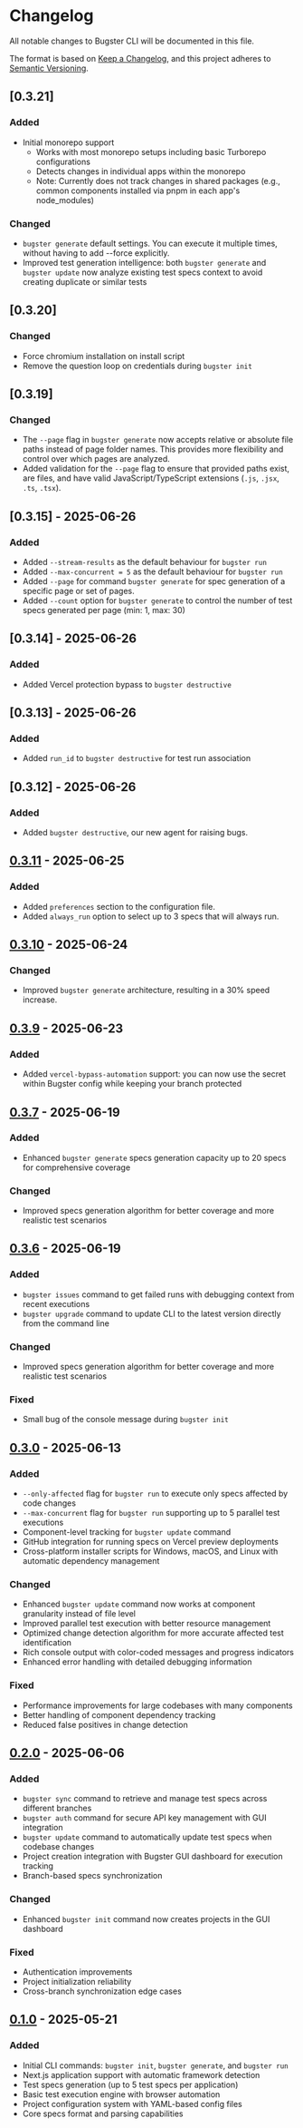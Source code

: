 # Changelog

All notable changes to Bugster CLI will be documented in this file.

The format is based on [Keep a Changelog](https://keepachangelog.com/en/1.0.0/),
and this project adheres to [Semantic Versioning](https://semver.org/spec/v2.0.0.html).

## [0.3.21]

### Added
- Initial monorepo support
  - Works with most monorepo setups including basic Turborepo configurations
  - Detects changes in individual apps within the monorepo
  - Note: Currently does not track changes in shared packages (e.g., common components installed via pnpm in each app's node_modules)

### Changed
- `bugster generate` default settings. You can execute it multiple times, without having to add --force explicitly.
- Improved test generation intelligence: both `bugster generate` and `bugster update` now analyze existing test specs context to avoid creating duplicate or similar tests


## [0.3.20]

### Changed
- Force chromium installation on install script
- Remove the question loop on credentials during `bugster init`

## [0.3.19]

### Changed
- The `--page` flag in `bugster generate` now accepts relative or absolute file paths instead of page folder names. This provides more flexibility and control over which pages are analyzed.
- Added validation for the `--page` flag to ensure that provided paths exist, are files, and have valid JavaScript/TypeScript extensions (`.js`, `.jsx`, `.ts`, `.tsx`).

## [0.3.15] - 2025-06-26

### Added
- Added `--stream-results` as the default behaviour for `bugster run`
- Added `--max-concurrent = 5` as the default behaviour for `bugster run`
- Added `--page` for command `bugster generate` for spec generation of a specific page or set of pages.
- Added `--count` option for `bugster generate` to control the number of test specs generated per page (min: 1, max: 30)


## [0.3.14] - 2025-06-26

### Added
- Added Vercel protection bypass to  `bugster destructive`

## [0.3.13] - 2025-06-26

### Added
- Added `run_id` to  `bugster destructive` for test run association

## [0.3.12] - 2025-06-26

### Added
- Added `bugster destructive`, our new agent for raising bugs.

## [0.3.11] - 2025-06-25

### Added
- Added `preferences` section to the configuration file.
- Added `always_run` option to select up to 3 specs that will always run.

## [0.3.10] - 2025-06-24

### Changed
- Improved `bugster generate` architecture, resulting in a 30% speed increase.

## [0.3.9] - 2025-06-23

### Added
- Added `vercel-bypass-automation` support: you can now use the secret within Bugster config while keeping your branch protected

## [0.3.7] - 2025-06-19

### Added
- Enhanced `bugster generate` specs generation capacity up to 20 specs for comprehensive coverage

### Changed
- Improved specs generation algorithm for better coverage and more realistic test scenarios


## [0.3.6] - 2025-06-19

### Added
- `bugster issues` command to get failed runs with debugging context from recent executions
- `bugster upgrade` command to update CLI to the latest version directly from the command line

### Changed
- Improved specs generation algorithm for better coverage and more realistic test scenarios

### Fixed
- Small bug of the console message during `bugster init`

## [0.3.0] - 2025-06-13

### Added
- `--only-affected` flag for `bugster run` to execute only specs affected by code changes
- `--max-concurrent` flag for `bugster run` supporting up to 5 parallel test executions
- Component-level tracking for `bugster update` command
- GitHub integration for running specs on Vercel preview deployments
- Cross-platform installer scripts for Windows, macOS, and Linux with automatic dependency management



### Changed
- Enhanced `bugster update` command now works at component granularity instead of file level
- Improved parallel test execution with better resource management
- Optimized change detection algorithm for more accurate affected test identification
- Rich console output with color-coded messages and progress indicators
- Enhanced error handling with detailed debugging information

### Fixed
- Performance improvements for large codebases with many components
- Better handling of component dependency tracking
- Reduced false positives in change detection

## [0.2.0] - 2025-06-06

### Added
- `bugster sync` command to retrieve and manage test specs across different branches
- `bugster auth` command for secure API key management with GUI integration
- `bugster update` command to automatically update test specs when codebase changes
- Project creation integration with Bugster GUI dashboard for execution tracking
- Branch-based specs synchronization

### Changed
- Enhanced `bugster init` command now creates projects in the GUI dashboard

### Fixed
- Authentication improvements
- Project initialization reliability
- Cross-branch synchronization edge cases

## [0.1.0] - 2025-05-21

### Added
- Initial CLI commands: `bugster init`, `bugster generate`, and `bugster run`
- Next.js application support with automatic framework detection
- Test specs generation (up to 5 test specs per application)
- Basic test execution engine with browser automation
- Project configuration system with YAML-based config files
- Core specs format and parsing capabilities


[Unreleased]: https://github.com/Bugsterapp/bugster-cli/compare/v0.3.11...HEAD
[0.3.11]: https://github.com/Bugsterapp/bugster-cli/compare/v0.3.10...v0.3.11
[0.3.10]: https://github.com/Bugsterapp/bugster-cli/compare/v0.3.9...v0.3.10
[0.3.9]: https://github.com/Bugsterapp/bugster-cli/compare/v0.3.7...v0.3.9
[0.3.7]: https://github.com/Bugsterapp/bugster-cli/compare/v0.3.6...v0.3.7
[0.3.6]: https://github.com/Bugsterapp/bugster-cli/compare/v0.3.0...v0.3.6
[0.3.0]: https://github.com/Bugsterapp/bugster-cli/compare/v0.2.0...v0.3.0
[0.2.0]: https://github.com/Bugsterapp/bugster-cli/compare/v0.1.0...v0.2.0
[0.1.0]: https://github.com/Bugsterapp/bugster-cli/releases/tag/v0.1.0